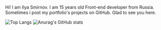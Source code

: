 Hi! I am Ilya Smirnov. I am 15 years old Front-end developer from Russia. Sometimes i post my portfolio's projects on GitHub. Glad to see you here.

![Top Langs](https://github-readme-stats.vercel.app/api/top-langs/?username=rauh-wrld&layout=compact&show_icons=true&theme=react)
![Anurag's GitHub stats](https://github-readme-stats.vercel.app/api?username=rauh-wrld&show_icons=true&theme=react)
